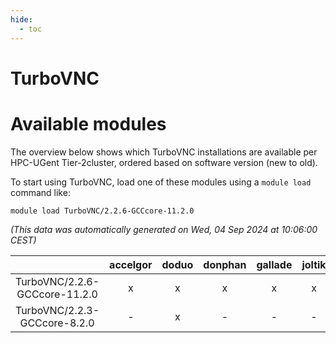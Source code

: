 ```yaml
---
hide:
  - toc
---
```


TurboVNC
========

# Available modules


The overview below shows which TurboVNC installations are available per HPC-UGent Tier-2cluster, ordered based on software version (new to old).

To start using TurboVNC, load one of these modules using a `module load` command like:

```shell
module load TurboVNC/2.2.6-GCCcore-11.2.0
```

*(This data was automatically generated on Wed, 04 Sep 2024 at 10:06:00 CEST)*  

| |accelgor|doduo|donphan|gallade|joltik|shinx|skitty|
| :---: | :---: | :---: | :---: | :---: | :---: | :---: | :---: |
|TurboVNC/2.2.6-GCCcore-11.2.0|x|x|x|x|x|-|x|
|TurboVNC/2.2.3-GCCcore-8.2.0|-|x|-|-|-|-|-|
